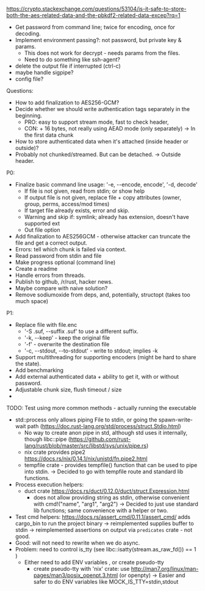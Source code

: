 
https://crypto.stackexchange.com/questions/53104/is-it-safe-to-store-both-the-aes-related-data-and-the-pbkdf2-related-data-excep?rq=1

 * Get password from command line; twice for encoding, once for decoding.
 * Implement environment passing?: not password, but private key & params.
    * This does not work for decrypt - needs params from the files.
    * Need to do something like ssh-agent? 
 * delete the output file if interrupted (ctrl-c)
 * maybe handle sigpipe?
 * config file?


Questions:
 * How to add finalization to AES256-GCM?
 * Decide whether we should write authentication tags separately in the beginning.
   * PRO: easy to support stream mode, fast to check header,
   * CON: + 16 bytes, not really using AEAD mode (only separately)
   -> In the first data chunk
 * How to store authenticated data when it's attached (inside header or outside)?
  * Probably not chunked/streamed. But can be detached.
  -> Outside header.

P0:
 * Finalize basic command line usage: '-e, --encode, encode', '-d, decode' 
    * If file is not given, read from stdin; or show help
    * If output file is not given, replace file + copy attributes (owner, group, perms, access/mod times)
    * If target file already exists, error and skip.
    * Warning and skip if: symlink; already has extension, doesn't have supported ext
    * Out file option
 * Add finalization to AES256GCM - otherwise attacker can truncate the file and get a correct output.
 * Errors: tell which chunk is failed via context.
 * Read password from stdin and file
 * Make progress optional (command line)
 * Create a readme
 * Handle errors from threads.
 * Publish to github, /r/rust, hacker news.
 * Maybe compare with naive solution?
 * Remove sodiumoxide from deps, and, potentially, structopt (takes too much space)
 
P1:
 * Replace file with file.enc
    * '-S .suf, --suffix .suf' to use a different suffix.
    * '-k, --keep' - keep the original file
    * '-f' - overwrite the destination file
    * '-c, --stdout, --to-stdout' - write to stdout; implies -k
 * Support multithreading for supporting encoders (might be hard to share the state).
 * Add benchmarking
 * Add external authenticated data + ability to get it, with or without password.
 * Adjustable chunk size, flush timeout / size
 *  


TODO: Test using more common methods - actually running the executable
 * std::process only allows piping File to stdin, or going the spawn-write-wait path
   (https://doc.rust-lang.org/std/process/struct.Stdio.html)
   * No way to create anon pipe in std, although std uses it internally, though libc::pipe
     (https://github.com/rust-lang/rust/blob/master/src/libstd/sys/unix/pipe.rs)
   * nix crate provides pipe2 https://docs.rs/nix/0.14.1/nix/unistd/fn.pipe2.html
   * tempfile crate - provides tempfile() function that can be used to pipe into stdin.
   -> Decided to go with tempfile route and standard lib functions.
 * Process execution helpers:
   * duct crate https://docs.rs/duct/0.12.0/duct/struct.Expression.html
     - does not allow providing string as stdin, otherwise convenient with cmd!("name", "arg1", "arg2")
   -> Decided to just use standard lib functions; same convenience with a helper or two.
 * Test cmd helpers:
   https://docs.rs/assert_cmd/0.11.1/assert_cmd/
     adds cargo_bin to run the project binary -> reimplemented
     supplies buffer to stdin -> reimplemented
     assertions on output via `predicates` crate - not good. 
 * Good: will not need to rewrite when we do async.
 * Problem: need to control is_tty (see libc::isatty(stream.as_raw_fd()) == 1 )
   * Either need to add ENV variables , or create pseudo-tty
     * create pseudo-tty with 'nix' crate: use http://man7.org/linux/man-pages/man3/posix_openpt.3.html  (or openpty)
     -> Easier and safer to do ENV variables like MOCK_IS_TTY=stdin,stdout  
